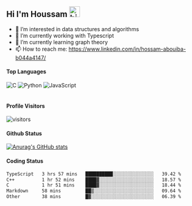 ## Hi I'm Houssam <img src="https://user-images.githubusercontent.com/1303154/88677602-1635ba80-d120-11ea-84d8-d263ba5fc3c0.gif" width="28px" alt="hi">

- 👀 I’m interested in data structures and algorithms
- 🔭 I’m currently working with Typescript
- 🌱 I’m currently learning graph theory
- 📫 How to reach me: https://www.linkedin.com/in/hossam-abouiba-b044a4147/

#### Top Languages

![C](https://img.shields.io/badge/c-%2300599C.svg?style=for-the-badge&logo=c&logoColor=white)
![Python](https://img.shields.io/badge/python-%2314354C.svg?style=for-the-badge&logo=python&logoColor=white)
![JavaScript](https://img.shields.io/badge/javascript-%23323330.svg?style=for-the-badge&logo=javascript&logoColor=%23F7DF1E)
<br />
<br />
#### Profile Visitors
![visitors](https://visitor-badge.glitch.me/badge?page_id=project-HOSSAM.project-HOSSAM)

#### Github Status
[![Anurag's GitHub stats](https://github-readme-stats.vercel.app/api?username=0xPride&theme=tokyonight)](https://github.com/anuraghazra/github-readme-stats)

#### Coding Status
<!--START_SECTION:waka-->

```txt
TypeScript   3 hrs 57 mins   ██████████░░░░░░░░░░░░░░░   39.42 %
C++          1 hr 52 mins    ████▓░░░░░░░░░░░░░░░░░░░░   18.57 %
C            1 hr 51 mins    ████▓░░░░░░░░░░░░░░░░░░░░   18.44 %
Markdown     58 mins         ██▒░░░░░░░░░░░░░░░░░░░░░░   09.64 %
Other        38 mins         █▓░░░░░░░░░░░░░░░░░░░░░░░   06.39 %
```

<!--END_SECTION:waka-->
